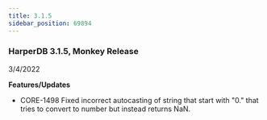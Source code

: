 ```yaml
---
title: 3.1.5
sidebar_position: 69894
---
```


### HarperDB 3.1.5, Monkey Release
3/4/2022

**Features/Updates**

* CORE-1498 Fixed incorrect autocasting of string that start with "0." that tries to convert to number but instead returns NaN.